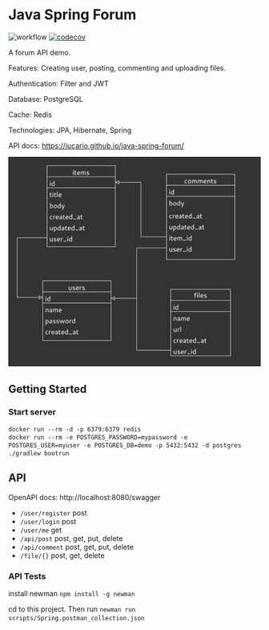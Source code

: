 # Java Spring Forum

![workflow](https://github.com/iucario/java-spring-forum/actions/workflows/gradle.yml/badge.svg)
[![codecov](https://codecov.io/gh/iucario/java-spring-forum/branch/main/graph/badge.svg?token=BCPV9T9XSW)](https://codecov.io/gh/iucario/java-spring-forum)

A forum API demo.

Features: Creating user, posting, commenting and uploading files.

Authentication: Filter and JWT

Database: PostgreSQL

Cache: Redis

Technologies: JPA, Hibernate, Spring

API docs: https://iucario.github.io/java-spring-forum/

![](Demo%20Diagram.png)

## Getting Started

### Start server

```shell
docker run --rm -d -p 6379:6379 redis
docker run --rm -e POSTGRES_PASSWORD=mypassword -e POSTGRES_USER=myuser -e POSTGRES_DB=demo -p 5432:5432 -d postgres
./gradlew bootrun
```

## API

OpenAPI docs: http://localhost:8080/swagger

- `/user/register` post
- `/user/login` post
- `/user/me` get
- `/api/post` post, get, put, delete
- `/api/comment` post, get, put, delete
- `/file/{}` post, get, delete

### API Tests

install newman
`npm install -g newman`

cd to this project. Then run `newman run scripts/Spring.postman_collection.json`
